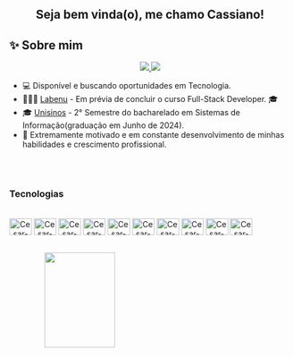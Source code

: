 <!-- **MouraCass/MouraCass** is a ✨ _special_ ✨ repository because its `README.md` (this file) appears on your GitHub profile. -->
<!-- ![NodeJS](https://img.shields.io/badge/node.js-6DA55F?style=for-the-badge&logo=node.js&logoColor=white) -->
<!--  <img align="right" height="300px" src="https://user-images.githubusercontent.com/78985382/123180079-f2c6dd00-d460-11eb-9af3-8e263e58cedb.png"> -->

<div align='center'>
<h2 align='center'> 
Seja bem vinda(o), me chamo Cassiano!
</h2>
</div>


  ## ✨ Sobre mim   
 <p align="center">
 
  <a href="https://www.linkedin.com/in/moura-cassiano/">
    <img src="https://img.shields.io/badge/LinkedIn-0077B5?style=for-the-badge&logo=linkedin&logoColor=white">
  </a>
  <a href="mailto:cassiano980@gmail.com">
    <img src="https://img.shields.io/badge/Gmail-D14836?style=for-the-badge&logo=gmail&logoColor=white">
  </a>
</p>
  
- 💻 Disponível e buscando oportunidades em Tecnologia.
- 👨🏼‍💻 [Labenu](https://www.labenu.com.br/) - Em prévia de concluir o curso Full-Stack Developer. 🎓
- 🎓 [Unisinos](https://www.unisinos.com.br) - 2° Semestre do bacharelado em Sistemas de Informação(graduação em Junho de 2024). 
- 🌌 Extremamente motivado e em constante desenvolvimento de minhas habilidades e crescimento profissional.

<br>

#

### Tecnologias
  
<div align="center" style="display: inline-block"><br>
  <img align="center" alt="Cesar-Ts" height="30" width="40" src="https://cdn.jsdelivr.net/gh/devicons/devicon/icons/typescript/typescript-original.svg">
  <img align="center" alt="Cesar-Js" height="30" width="40" src="https://cdn.jsdelivr.net/gh/devicons/devicon/icons/javascript/javascript-original.svg">
  <img align="center" alt="Cesar-Node" height="30" width="40" src="https://cdn.jsdelivr.net/gh/devicons/devicon/icons/nodejs/nodejs-original.svg">
  <img align="center" alt="Cesar-Mysql" height="30" width="40" src="https://cdn.jsdelivr.net/gh/devicons/devicon/icons/mysql/mysql-original.svg">
  <img align="center" alt="Cesar-React" height="30" width="40" src="https://cdn.jsdelivr.net/gh/devicons/devicon/icons/react/react-original.svg">
  <img align="center" alt="Cesar-Material-UI" height="30" width="40" src="https://cdn.jsdelivr.net/gh/devicons/devicon/icons/materialui/materialui-original.svg">
  <img align="center" alt="Cesar-HTML" height="30" width="40" src="https://cdn.jsdelivr.net/gh/devicons/devicon/icons/html5/html5-original.svg">
  <img align="center" alt="Cesar-CSS" height="30" width="40" src="https://cdn.jsdelivr.net/gh/devicons/devicon/icons/css3/css3-original.svg">
  <img align="center" alt="Cesar-Git" height="30" width="40" src="https://cdn.jsdelivr.net/gh/devicons/devicon/icons/git/git-original.svg">
  <img align="center" alt="Cesar-Trello" height="30" width="40" src="https://cdn.jsdelivr.net/gh/devicons/devicon/icons/trello/trello-plain.svg">
</div>

<br>
<br>
  
  <p align="center">
  <a href="https://github.com/MouraCass">
    <img height="170em" width="50%" align="left" src="https://github-readme-stats.vercel.app/api?username=MouraCass&show_icons=true&theme=react&include_all_commits=true&count_private=true" />
<!--     <img height="170em" width="42%" align="left" src="https://github-readme-stats.vercel.app/api/top-langs/?username=MouraCass&layout=compact&theme=react" /> -->
  </a>
</p>
